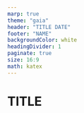 ```yaml
---
marp: true
theme: "gaia"
header: "TITLE DATE"
footer: "NAME"
backgroundColor: white
headingDivider: 1
paginate: true
size: 16:9
math: katex
---
```


# TITLE
